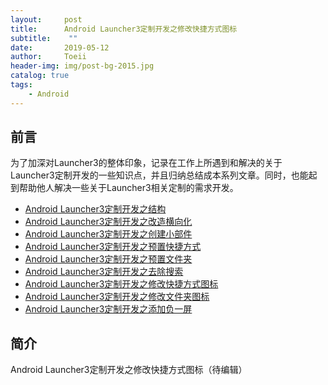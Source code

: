 ```yaml
---
layout:     post
title:      Android Launcher3定制开发之修改快捷方式图标
subtitle:    ""
date:       2019-05-12
author:     Toeii
header-img: img/post-bg-2015.jpg
catalog: true
tags:
    - Android
---
```




## 前言

为了加深对Launcher3的整体印象，记录在工作上所遇到和解决的关于Launcher3定制开发的一些知识点，并且归纳总结成本系列文章。同时，也能起到帮助他人解决一些关于Launcher3相关定制的需求开发。

- [Android Launcher3定制开发之结构]()<br />
- [Android Launcher3定制开发之改造横向化]()<br />
- [Android Launcher3定制开发之创建小部件]()<br />
- [Android Launcher3定制开发之预置快捷方式]()<br />
- [Android Launcher3定制开发之预置文件夹]()<br />
- [Android Launcher3定制开发之去除搜索]()<br />
- [Android Launcher3定制开发之修改快捷方式图标]()<br />
- [Android Launcher3定制开发之修改文件夹图标]()<br />
- [Android Launcher3定制开发之添加负一屏]()<br />


## 简介

Android Launcher3定制开发之修改快捷方式图标（待编辑）



